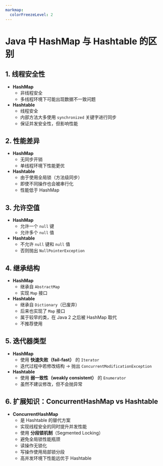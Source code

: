 ```yaml
---
markmap:
  colorFreezeLevel: 2
---
```


# Java 中 HashMap 与 Hashtable 的区别

## 1. 线程安全性

- **HashMap**
  - 非线程安全
  - 多线程环境下可能出现数据不一致问题
- **Hashtable**
  - 线程安全
  - 内部方法大多使用 `synchronized` 关键字进行同步
  - 保证并发安全性，但影响性能

## 2. 性能差异

- **HashMap**
  - 无同步开销
  - 单线程环境下性能更优
- **Hashtable**
  - 由于使用全局锁（方法级同步）
  - 即使不同操作也会被串行化
  - 性能低于 HashMap

## 3. 允许空值

- **HashMap**
  - 允许一个 `null` 键
  - 允许多个 `null` 值
- **Hashtable**
  - 不允许 `null` 键和 `null` 值
  - 否则抛出 `NullPointerException`

## 4. 继承结构

- **HashMap**
  - 继承自 `AbstractMap`
  - 实现 `Map` 接口
- **Hashtable**
  - 继承自 `Dictionary`（已废弃）
  - 后来也实现了 `Map` 接口
  - 属于较早的类，在 Java 2 之后被 HashMap 取代
  - 不推荐使用

## 5. 迭代器类型

- **HashMap**
  - 使用 **快速失败（fail-fast）** 的 `Iterator`
  - 迭代过程中若修改结构 → 抛出 `ConcurrentModificationException`
- **Hashtable**
  - 使用 **弱一致性（weakly consistent）** 的 `Enumerator`
  - 虽然不建议修改，但不会抛异常

## 6. 扩展知识：ConcurrentHashMap vs Hashtable

- **ConcurrentHashMap**
  - 是 Hashtable 的替代方案
  - 实现线程安全的同时提升并发性能
  - 使用 **分段锁机制**（Segmented Locking）
  - 避免全局锁性能瓶颈
  - 读操作无锁化
  - 写操作使用局部锁分段
  - 高并发环境下性能远优于 Hashtable
